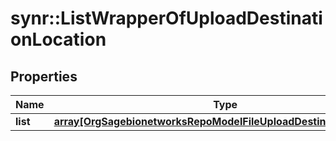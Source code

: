 # synr::ListWrapperOfUploadDestinationLocation


## Properties
Name | Type | Description | Notes
------------ | ------------- | ------------- | -------------
**list** | [**array[OrgSagebionetworksRepoModelFileUploadDestinationLocation]**](org.sagebionetworks.repo.model.file.UploadDestinationLocation.md) |  | [optional] 


